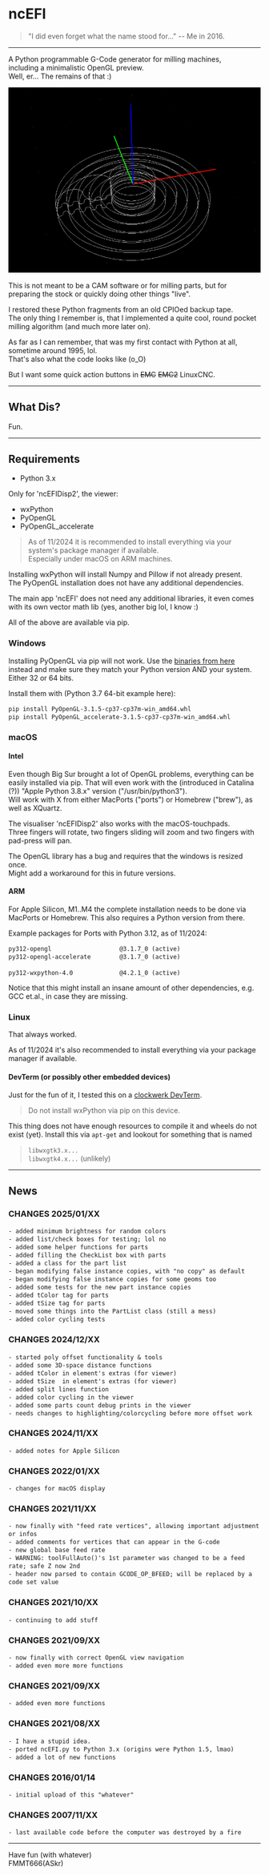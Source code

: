 ncEFI
=====
>"I did even forget what the name stood for..." -- Me in 2016.

---

A Python programmable G-Code generator for milling machines,  
including a minimalistic OpenGL preview.  
Well, er... The remains of that :)

![Circular Pocket Toolpath](/images/ncEFI_circularPockets.png)  

This is not meant to be a CAM software or for milling parts, but
for preparing the stock or quickly doing other things "live".

I restored these Python fragments from an old CPIOed backup tape.  
The only thing I remember is, that I implemented a quite cool, round
pocket milling algorithm (and much more later on).

As far as I can remember, that was my first contact with Python at all,  
sometime around 1995, lol.  
That's also what the code looks like (o_O)

But I want some quick action buttons in ~~EMC~~ ~~EMC2~~ LinuxCNC.


---
## What Dis?

Fun.

---
## Requirements

- Python 3.x

Only for 'ncEFIDisp2', the viewer:
 - wxPython
 - PyOpenGL
 - PyOpenGL_accelerate

> As of 11/2024 it is recommended to install everything via your system's package manager if available.  
> Especially under macOS on ARM machines.

Installing wxPython will install Numpy and Pillow if not already present.  
The PyOpenGL installation does not have any additional dependencies.

The main app 'ncEFI' does not need any additional libraries, it even comes with its own
vector math lib (yes, another big lol, I know :)

All of the above are available via pip.


### Windows
Installing PyOpenGL via pip will not work. Use the [binaries from here][1] instead
and make sure they match your Python version AND your system. Either 32 or 64 bits.

Install them with (Python 3.7 64-bit example here):

    pip install PyOpenGL‑3.1.5‑cp37‑cp37m‑win_amd64.whl
    pip install PyOpenGL_accelerate‑3.1.5‑cp37‑cp37m‑win_amd64.whl


### macOS

#### Intel

Even though Big Sur brought a lot of OpenGL problems, everything can be easily
installed via pip. That will even work with the (introduced in Catalina (?))
"Apple Python 3.8.x" version ("/usr/bin/python3").  
Will work with X from either MacPorts ("ports") or Homebrew ("brew"), as well as
XQuartz.

The visualiser 'ncEFIDisp2' also works with the macOS-touchpads.  
Three fingers will rotate, two fingers sliding will zoom and two fingers
with pad-press will pan.

The OpenGL library has a bug and requires that the windows is resized once.  
Might add a workaround for this in future versions.

#### ARM

For Apple Silicon, M1..M4 the complete installation needs to be done via MacPorts or Homebrew.
This also requires a Python version from there.

Example packages for Ports with Python 3.12, as of 11/2024:

    py312-opengl                   @3.1.7_0 (active)
    py312-opengl-accelerate        @3.1.7_0 (active)

    py312-wxpython-4.0             @4.2.1_0 (active)

Notice that this might install an insane amount of other dependencies,
e.g. GCC et.al., in case they are missing.

### Linux
That always worked.

As of 11/2024 it's also recommended to install everything via your package manager if available.

#### DevTerm (or possibly other embedded devices)
Just for the fun of it, I tested this on a [clockwerk DevTerm][2].  

> Do not install wxPython via pip on this device.

This thing does not have enough resources to compile it and wheels do
not exist (yet). Install this via ```apt-get``` and lookout for something
that is named
> ```libwxgtk3.x...```  
> ```libwxgtk4.x...``` (unlikely)


---
## News

### CHANGES 2025/01/XX
    - added minimum brightness for random colors
    - added list/check boxes for testing; lol no
    - added some helper functions for parts
    - added filling the CheckList box with parts
    - added a class for the part list
    - began modifying false instance copies, with "no copy" as default
    - began modifying false instance copies for some geoms too
    - added some tests for the new part instance copies
    - added tColor tag for parts
    - added tSize tag for parts
    - moved some things into the PartList class (still a mess)
    - added color cycling tests


### CHANGES 2024/12/XX
    - started poly offset functionality & tools
    - added some 3D-space distance functions
    - added tColor in element's extras (for viewer)
    - added tSize  in element's extras (for viewer)
    - added split lines function
    - added color cycling in the viewer
    - added some parts count debug prints in the viewer
    - needs changes to highlighting/colorcycling before more offset work


### CHANGES 2024/11/XX
    - added notes for Apple Silicon


### CHANGES 2022/01/XX
    - changes for macOS display


### CHANGES 2021/11/XX
    - now finally with "feed rate vertices", allowing important adjustment or infos
    - added comments for vertices that can appear in the G-code
    - new global base feed rate
    - WARNING: toolFullAuto()'s 1st parameter was changed to be a feed rate; safe Z now 2nd
    - header now parsed to contain GCODE_OP_BFEED; will be replaced by a code set value


### CHANGES 2021/10/XX
    - continuing to add stuff


### CHANGES 2021/09/XX
    - now finally with correct OpenGL view navigation
    - added even more more functions


### CHANGES 2021/09/XX
    - added even more functions


### CHANGES 2021/08/XX
    - I have a stupid idea.
    - ported ncEFI.py to Python 3.x (origins were Python 1.5, lmao)
    - added a lot of new functions


### CHANGES 2016/01/14
    - initial upload of this "whatever"


### CHANGES 2007/11/XX
    - last available code before the computer was destroyed by a fire


---
Have fun (with whatever)  
FMMT666(ASkr)



[1]: https://www.lfd.uci.edu/~gohlke/pythonlibs/#pyopengl
[2]: https://www.clockworkpi.com/devterm

